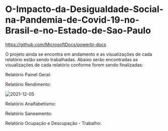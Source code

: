 # O-Impacto-da-Desigualdade-Social-na-Pandemia-de-Covid-19-no-Brasil-e-no-Estado-de-Sao-Paulo
https://github.com/MicrosoftDocs/powerbi-docs

O projeto ainda se encontra em andamento e as visualizações de cada relatório estão sendo trabalhadas. Abaixo serão encontradas as visualizações de cada relatório conforme forem sendo finalizadas:

Relatório Painel Geral:

Relatório Rendimento:

![2021-12-05](https://user-images.githubusercontent.com/90016924/144757628-c2d22c47-90a8-46e6-b12d-fbe854aee83e.png)

Relatório Analfabetismo:

Relatório Saneamento:


Relatório Ocupação e Descupação - Trabalho:
